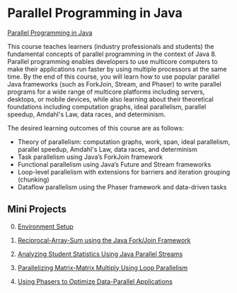 # Parallel Programming in Java

[Parallel Programming in Java](https://www.coursera.org/learn/parallel-programming-in-java)


This course teaches learners (industry professionals and students) the fundamental concepts of parallel programming in the context of Java 8. Parallel programming enables developers to use multicore computers to make their applications run faster by using multiple processors at the same time. By the end of this course, you will learn how to use popular parallel Java frameworks (such as ForkJoin, Stream, and Phaser) to write parallel programs for a wide range of multicore platforms including servers, desktops, or mobile devices, while also learning about their theoretical foundations including computation graphs, ideal parallelism, parallel speedup, Amdahl's Law, data races, and determinism.

The desired learning outcomes of this course are as follows:

-	Theory of parallelism: computation graphs, work, span, ideal parallelism, parallel speedup, Amdahl's Law, data races, and determinism
-	Task parallelism using Java’s ForkJoin framework
-	Functional parallelism using Java’s Future and Stream frameworks
-	Loop-level parallelism with extensions for barriers and iteration grouping (chunking)
-	Dataflow parallelism using the Phaser framework and data-driven tasks

## Mini Projects

0. [Environment Setup](https://www.coursera.org/learn/parallel-programming-in-java/supplement/B8g5F/mini-project-0-setup)

1. [Reciprocal-Array-Sum using the Java Fork/Join Framework](https://www.coursera.org/learn/parallel-programming-in-java/supplement/aXTS6/mini-project-1-reciprocal-array-sum-using-the-java-fork-join-framework)

2. [Analyzing Student Statistics Using Java Parallel Streams](https://www.coursera.org/learn/parallel-programming-in-java/supplement/UfGDN/mini-project-2-analyzing-student-statistics-using-java-parallel-streams)

3. [Parallelizing Matrix-Matrix Multiply Using Loop Parallelism](https://www.coursera.org/learn/parallel-programming-in-java/supplement/PRuxj/mini-project-3-parallelizing-matrix-matrix-multiply-using-loop-parallelism)

4. [Using Phasers to Optimize Data-Parallel Applications](https://www.coursera.org/learn/concurrent-programming-in-java/supplement/aXPoC/mini-project-4-parallelization-of-boruvkas-minimum-spanning-tree-algorithm)

